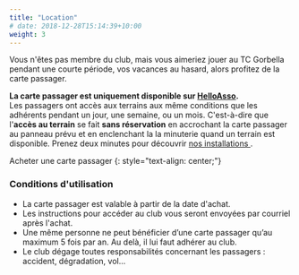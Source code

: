 ```yaml
---
title: "Location"
# date: 2018-12-28T15:14:39+10:00
weight: 3
---
```


Vous n'êtes pas membre du club, mais vous aimeriez jouer au TC Gorbella pendant une courte période, vos vacances au hasard, alors profitez de la carte passager.
<!--more-->

**La carte passager est uniquement disponible sur [HelloAsso](https://www.helloasso.com/associations/tennis-club-gorbella/boutiques/carte-passager).**\
Les passagers ont accès aux terrains aux même conditions que les adhérents pendant un jour, une semaine, ou un mois.
C'est-à-dire que l'**accès au terrain** se fait **sans réservation** en accrochant la carte passager au panneau prévu et en enclenchant la la minuterie quand un terrain est disponible.
Prenez deux minutes pour découvrir [nos installations ](/services/installations/).

<a class="button button-primary" style="text-decoration: none; text-align: center" href="https://www.helloasso.com/associations/tennis-club-gorbella/boutiques/carte-passager">Acheter une carte passager</a>
{: style="text-align: center;"}


### Conditions d'utilisation

- La carte passager est valable à partir de la date d'achat.
- Les instructions pour accéder au club vous seront envoyées par courriel après l'achat.
- Une même personne ne peut bénéficier d’une carte passager qu’au maximum 5 fois par an. Au delà, il lui faut adhérer au club.
- Le club dégage toutes responsabilités concernant les passagers : accident, dégradation, vol...

